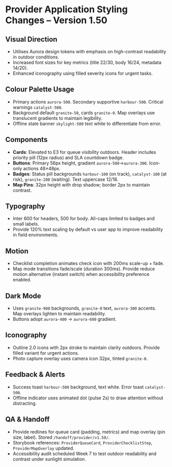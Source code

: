 # Provider Application Styling Changes – Version 1.50

## Visual Direction
- Utilises Aurora design tokens with emphasis on high-contrast readability in outdoor conditions.
- Increased font sizes for key metrics (title 22/30, body 16/24, metadata 14/20).
- Enhanced iconography using filled severity icons for urgent tasks.

## Colour Palette Usage
- Primary actions `aurora-500`. Secondary supportive `harbour-500`. Critical warnings `catalyst-500`.
- Background default `granite-50`, cards `granite-0`. Map overlays use translucent gradients to maintain legibility.
- Offline state banner `skylight-500` text white to differentiate from error.

## Components
- **Cards**: Elevated to E3 for queue visibility outdoors. Header includes priority pill (12px radius) and SLA countdown badge.
- **Buttons**: Primary 56px height, gradient `aurora-500`→`aurora-300`. Icon-only actions 48×48px.
- **Badges**: Status pill backgrounds `harbour-100` (on track), `catalyst-100` (at risk), `granite-200` (waiting). Text uppercase 12/18.
- **Map Pins**: 32px height with drop shadow; border 2px to maintain contrast.

## Typography
- Inter 600 for headers, 500 for body. All-caps limited to badges and small labels.
- Provide 120% text scaling by default vs user app to improve readability in field environments.

## Motion
- Checklist completion animates check icon with 200ms scale-up + fade.
- Map mode transitions fade/scale (duration 300ms). Provide reduce motion alternative (instant switch) when accessibility preference enabled.

## Dark Mode
- Uses `granite-900` backgrounds, `granite-0` text, `aurora-300` accents. Map overlays lighten to maintain readability.
- Buttons adopt `aurora-400` → `aurora-600` gradient.

## Iconography
- Outline 2.0 icons with 2px stroke to maintain clarity outdoors. Provide filled variant for urgent actions.
- Photo capture overlay uses camera icon 32px, tinted `granite-0`.

## Feedback & Alerts
- Success toast `harbour-500` background, text white. Error toast `catalyst-500`.
- Offline indicator uses animated dot (pulse 2s) to draw attention without distracting.

## QA & Handoff
- Provide redlines for queue card (padding, metrics) and map overlay (pin size, label). Stored `/handoff/provider/v1.50/`.
- Storybook references: `ProviderQueueCard`, `ProviderChecklistStep`, `ProviderMapOverlay` updated.
- Accessibility audit scheduled Week 7 to test outdoor readability and contrast under sunlight simulation.
